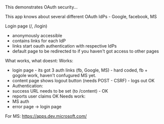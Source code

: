 This demonstrates OAuth security...

This app knows about several different OAuth IdPs - Google, facebook, MS

Login page (/, /login)
- anonymously accessible
- contains links for each IdP
- links start oauth authentication with respective IdPs
- default page to be redirected to if you haven't got access to other pages

What works, what doesnt:
Works:
- login page - its got 3 auth links (fb, Google, MS) - hard coded, fb + gogole work, haven't confugured MS yet.
- content page shows logout button (needs POST - CSRF) - logs out OK
- Authentication:
- success URL needs to be set (to /content) - OK
- reports user claims OK
Needs work:
- MS auth
- error page -> login page

For MS: https://apps.dev.microsoft.com/